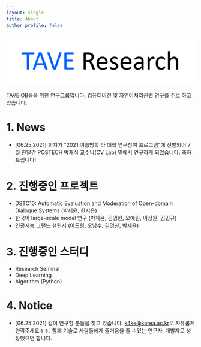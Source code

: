 ```yaml
---
layout: single
title: About
author_profile: false
---
```

![logo](./imgs/logo.png)

TAVE OB들을 위한 연구그룹입니다. 컴퓨터비전 및 자연어처리관련 연구를 주로 하고 있습니다.


# 1. News

- [06.25.2021] 희지가 "2021 여름방학 타 대학 연구참여 프로그램"에 선발되어 7월 한달간 POSTECH 박재식 교수님(CV Lab) 밑에서 연구하게 되었습니다. 축하드립니다!


# 2. 진행중인 프로젝트

- DSTC10: Automatic Evaluation and Moderation of Open-domain Dialogue Systems (박제윤, 한지은)
- 한국어 large-scale model 연구 (박제윤, 김영현, 오예림, 이상원, 김민규)
- 인공지능 그랜드 챌린지 (이도형, 오남수, 김명찬, 박제윤)

# 3. 진행중인 스터디

- Research Seminar
- Deep Learning
- Algorithm (Python)

# 4. Notice

- [06.25.2021] 같이 연구할 분들을 찾고 있습니다. [k4ke@korea.ac.kr](k4ke@korea.ac.kr)로 자유롭게 연락주세요ㅎㅎ. 함께 기술로 사람들에게 즐거움을 줄 수있는 연구자, 개발자로 성장했으면 합니다.  
